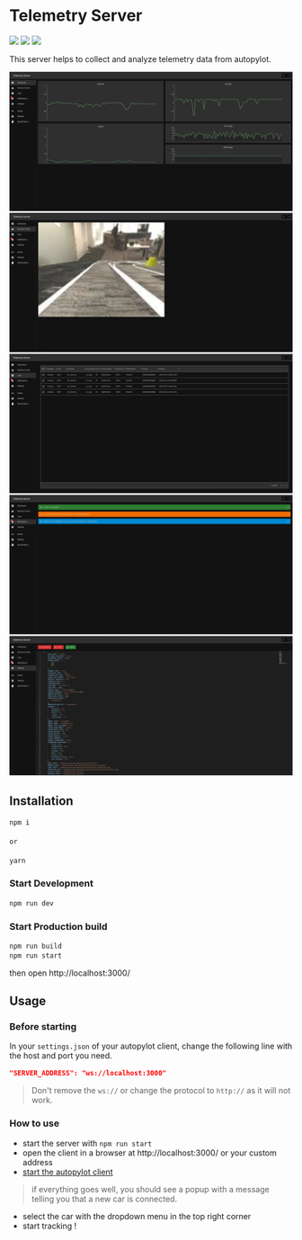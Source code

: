 # Telemetry Server

![](https://img.shields.io/badge/license-MIT-blue.svg)
![](https://img.shields.io/badge/status-beta-orange.svg)
![](https://img.shields.io/badge/build-0.5.0-green.svg)

This server helps to collect and analyze telemetry data from autopylot.

![](./public/images/1.png)
![](./public/images/2.png)
![](./public/images/3.png)
![](./public/images/4.png)
![](./public/images/5.png)


## Installation
```bash
npm i

or 

yarn
```

### Start Development
```bash
npm run dev
```
### Start Production build
```bash
npm run build
npm run start
```

then open http://localhost:3000/

## Usage

### Before starting
In your `settings.json` of your autopylot client, change the following line with the host and port you need.
```json
"SERVER_ADDRESS": "ws://localhost:3000"
```

> Don't remove the `ws://` or change the protocol to `http://` as it will not work.


### How to use
- start the server with `npm run start`
- open the client in a browser at http://localhost:3000/ or your custom address
- [start the autopylot client](https://github.com/Autonomobile/AutoPylot#deploy)

> if everything goes well, you should see a popup with a message telling you that a new car is connected.
- select the car with the dropdown menu in the top right corner
- start tracking !

